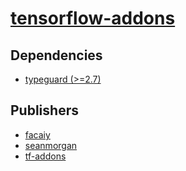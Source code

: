 # [tensorflow-addons](https://pypi.org/project/tensorflow-addons)

## Dependencies
- [typeguard (>=2.7)](packages/t/typeguard.md)



## Publishers
- [facaiy](https://pypi.org/user/facaiy)
- [seanmorgan](https://pypi.org/user/seanmorgan)
- [tf-addons](https://pypi.org/user/tf-addons)

